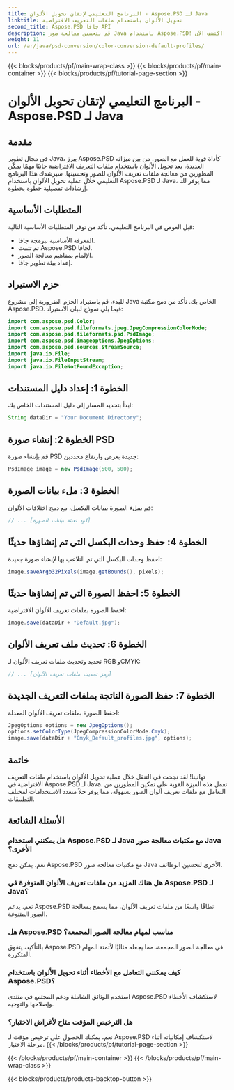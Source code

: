 ```yaml
---
title: البرنامج التعليمي لإتقان تحويل الألوان - Aspose.PSD لـ Java
linktitle: تحويل الألوان باستخدام ملفات التعريف الافتراضية
second_title: Aspose.PSD جافا API
description: قم بتحسين معالجة صور Java باستخدام Aspose.PSD! تعلم تحويل الألوان باستخدام ملفات التعريف الافتراضية للحصول على صور نابضة بالحياة ومخصصة. اكتشف الآن!
weight: 11
url: /ar/java/psd-conversion/color-conversion-default-profiles/
---
```


{{< blocks/products/pf/main-wrap-class >}}
{{< blocks/products/pf/main-container >}}
{{< blocks/products/pf/tutorial-page-section >}}

# البرنامج التعليمي لإتقان تحويل الألوان - Aspose.PSD لـ Java

## مقدمة
في مجال تطوير Java، يبرز Aspose.PSD كأداة قوية للعمل مع الصور. من بين ميزاته العديدة، يعد تحويل الألوان باستخدام ملفات التعريف الافتراضية جانبًا مهمًا يمكّن المطورين من معالجة ملفات تعريف الألوان للصور وتحسينها. سيرشدك هذا البرنامج التعليمي خلال عملية تحويل الألوان باستخدام Aspose.PSD لـ Java، مما يوفر لك إرشادات تفصيلية خطوة بخطوة.
## المتطلبات الأساسية
قبل الغوص في البرنامج التعليمي، تأكد من توفر المتطلبات الأساسية التالية:
- المعرفة الأساسية ببرمجة جافا.
- تم تثبيت Aspose.PSD لجافا.
- الإلمام بمفاهيم معالجة الصور.
- إعداد بيئة تطوير جافا.
## حزم الاستيراد
للبدء، قم باستيراد الحزم الضرورية إلى مشروع Java الخاص بك. تأكد من دمج مكتبة Aspose.PSD. فيما يلي نموذج لبيان الاستيراد:
```java
import com.aspose.psd.Color;
import com.aspose.psd.fileformats.jpeg.JpegCompressionColorMode;
import com.aspose.psd.fileformats.psd.PsdImage;
import com.aspose.psd.imageoptions.JpegOptions;
import com.aspose.psd.sources.StreamSource;
import java.io.File;
import java.io.FileInputStream;
import java.io.FileNotFoundException;
```
## الخطوة 1: إعداد دليل المستندات
ابدأ بتحديد المسار إلى دليل المستندات الخاص بك:
```java
String dataDir = "Your Document Directory";
```
## الخطوة 2: إنشاء صورة PSD
قم بإنشاء صورة PSD جديدة بعرض وارتفاع محددين:
```java
PsdImage image = new PsdImage(500, 500);
```
## الخطوة 3: ملء بيانات الصورة
قم بملء الصورة ببيانات البكسل، مع دمج اختلافات الألوان:
```java
// ... [كود تعبئة بيانات الصورة]
```
## الخطوة 4: حفظ وحدات البكسل التي تم إنشاؤها حديثًا
احفظ وحدات البكسل التي تم التلاعب بها لإنشاء صورة جديدة:
```java
image.saveArgb32Pixels(image.getBounds(), pixels);
```
## الخطوة 5: احفظ الصورة التي تم إنشاؤها حديثًا
احفظ الصورة بملفات تعريف الألوان الافتراضية:
```java
image.save(dataDir + "Default.jpg");
```
## الخطوة 6: تحديث ملف تعريف الألوان
تحديد وتحديث ملفات تعريف الألوان لـ RGB وCMYK:
```java
// ... [رمز تحديث ملفات تعريف الألوان]
```
## الخطوة 7: حفظ الصورة الناتجة بملفات التعريف الجديدة
احفظ الصورة بملفات تعريف الألوان المعدلة:
```java
JpegOptions options = new JpegOptions();
options.setColorType(JpegCompressionColorMode.Cmyk);
image.save(dataDir + "Cmyk_Default_profiles.jpg", options);
```
## خاتمة
تهانينا! لقد نجحت في التنقل خلال عملية تحويل الألوان باستخدام ملفات التعريف الافتراضية في Aspose.PSD لـ Java. تعمل هذه الميزة القوية على تمكين المطورين من التعامل مع ملفات تعريف ألوان الصور بسهولة، مما يوفر حلاً متعدد الاستخدامات لمختلف التطبيقات.
## الأسئلة الشائعة
### هل يمكنني استخدام Aspose.PSD لـ Java مع مكتبات معالجة صور Java الأخرى؟
نعم، يمكن دمج Aspose.PSD مع مكتبات معالجة صور Java الأخرى لتحسين الوظائف.
### هل هناك المزيد من ملفات تعريف الألوان المتوفرة في Aspose.PSD لـ Java؟
نعم، يدعم Aspose.PSD نطاقًا واسعًا من ملفات تعريف الألوان، مما يسمح بمعالجة الصور المتنوعة.
### هل Aspose.PSD مناسب لمهام معالجة الصور المجمعة؟
بالتأكيد، يتفوق Aspose.PSD في معالجة الصور المجمعة، مما يجعله مثاليًا لأتمتة المهام المتكررة.
### كيف يمكنني التعامل مع الأخطاء أثناء تحويل الألوان باستخدام Aspose.PSD؟
استخدم الوثائق الشاملة ودعم المجتمع في منتدى Aspose.PSD لاستكشاف الأخطاء وإصلاحها والتوجيه.
### هل الترخيص المؤقت متاح لأغراض الاختبار؟
نعم، يمكنك الحصول على ترخيص مؤقت لـ Aspose.PSD لاستكشاف إمكانياته أثناء مرحلة الاختبار.
{{< /blocks/products/pf/tutorial-page-section >}}

{{< /blocks/products/pf/main-container >}}
{{< /blocks/products/pf/main-wrap-class >}}

{{< blocks/products/products-backtop-button >}}

